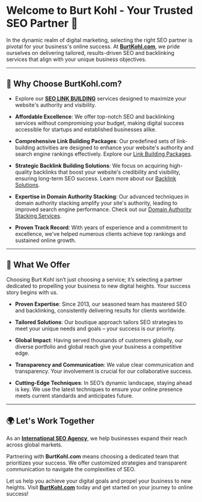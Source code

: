 # Welcome to Burt Kohl - Your Trusted SEO Partner 🌟

In the dynamic realm of digital marketing, selecting the right SEO partner is pivotal for your business's online success. At **[BurtKohl.com](https://burtkohl.com)**, we pride ourselves on delivering tailored, results-driven SEO and backlinking services that align with your unique business objectives.

---

## 🚀 Why Choose BurtKohl.com?

- Explore our **[SEO LINK BUILDING](https://burtkohl.com/link-building-packages/?utm_source=github)** services designed to maximize your website's authority and visibility.

- **Affordable Excellence**: We offer top-notch SEO and backlinking services without compromising your budget, making digital success accessible for startups and established businesses alike.

- **Comprehensive Link Building Packages**: Our predefined sets of link-building activities are designed to enhance your website's authority and search engine rankings effectively. Explore our [Link Building Packages](https://burtkohl.com/link-building-packages/?utm_source=github).

- **Strategic Backlink Building Solutions**: We focus on acquiring high-quality backlinks that boost your website's credibility and visibility, ensuring long-term SEO success. Learn more about our [Backlink Solutions](https://burtkohl.com/best-seo-backlink-building-solutions/?utm_source=github).

- **Expertise in Domain Authority Stacking**: Our advanced techniques in domain authority stacking amplify your site's authority, leading to improved search engine performance. Check out our [Domain Authority Stacking Services](https://burtkohl.com/buy-domain-authority-stacking/?utm_source=github).

- **Proven Track Record**: With years of experience and a commitment to excellence, we've helped numerous clients achieve top rankings and sustained online growth.

---

## 🌟 What We Offer

Choosing Burt Kohl isn’t just choosing a service; it’s selecting a partner dedicated to propelling your business to new digital heights. Your success story begins with us.

- **Proven Expertise**: Since 2013, our seasoned team has mastered SEO and backlinking, consistently delivering results for clients worldwide.

- **Tailored Solutions**: Our boutique approach tailors SEO strategies to meet your unique needs and goals – your success is our priority.

- **Global Impact**: Having served thousands of customers globally, our diverse portfolio and global reach give your business a competitive edge.

- **Transparency and Communication**: We value clear communication and transparency. Your involvement is crucial for our collaborative success.

- **Cutting-Edge Techniques**: In SEO’s dynamic landscape, staying ahead is key. We use the latest techniques to ensure your online presence meets current standards and anticipates future.

---

## 🌍 Let's Work Together

As an **[International SEO Agency](https://burtkohl.com/link-building-packages/?utm_source=github)**, we help businesses expand their reach across global markets.

Partnering with **BurtKohl.com** means choosing a dedicated team that prioritizes your success. We offer customized strategies and transparent communication to navigate the complexities of SEO.

Let us help you achieve your digital goals and propel your business to new heights. Visit **[BurtKohl.com](https://burtkohl.com)** today and get started on your journey to online success!
